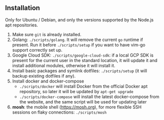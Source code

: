 ## Installation

Only for Ubuntu / Debian, and only the versions supported by the Node.js apt
repositories.

1. Make sure `git` is already installed.
1. Golang: `./scripts/golang`. It will remove the current `go` runtime if
   present. Run it before `./scripts/setup` if you want to have vim-go support
   correctly set up.
1. Google Cloud SDK: `./scripts/google-cloud-sdk`: if a local GCP SDK is
   present for the current user in the standard location, it will update it and
   install additional modules, otherwise it will install it.
1. Install basic packages and symlink dotfiles: `./scripts/setup` (it will
   backup existing dotfiles if any).
1. Install docker and docker-compose
   * `./scripts/docker` will install Docker from the official Docker apt
     repository, so later it will be updated by `apt-get upgrade`
   * `./scripts/docker-compose` will install the latest docker-compose from
     the website, and the same script will be used for updating later
1. **mosh**: the mobile shell (<https://mosh.org>), for more flexible SSH
   sessions on flaky connections: `./scripts/mosh`
